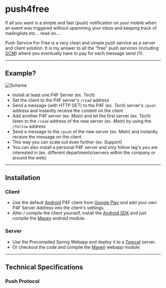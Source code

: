 # push4free
If all you want is a simple and fast (push) notification on your mobile when an event was triggered without spamming your inbox and keeping track of mailinglists etc... read on....

Push Service For Free is a very clean and simple push service as a server and client solution. It is my answer to all the "free" push services (including [GCM](http://developer.android.com/google/gcm/index.html)) where you eventually have to pay for each message send (!!).
***

## Example?
![Scheme](https://raw.github.com/cybertim/push4free/master/images/scheme.png)
* Install at least one P4F Server (ex. *Tech*)
* Set the client to the P4F server's `/read` address
* Send a message (with HTTP GET) to the P4F (ex. *Tech*) server's `/push` address and instantly receive the content on the client
* Add another P4F server (ex. *Main*) and let the first server (ex. *Tech*) listen to the `/read` address of the new server (ex. *Main*) by using the `/follow` address
* Send a message to the `/push` of the new server (ex. *Main*) and instantly receive the message on the client
* This way you can scale out even further (ex. *Support*)
* You can also install a personal P4F server and only follow tag's you are interested in (ex. different departments/servers within the company or around the web).

***
## Installation

### Client
* Use the default [Android](http://www.android.com/) P4F client from [Google Play]() and add your own P4F Server Address into the client's settings.
* Alter / compile the client yourself, install the [Android SDK](http://developer.android.com/sdk/index.html) and just compile the [Maven](http://maven.apache.org/) android module.

### Server
* Use the Precompiled Spring Webapp and deploy it to a [Tomcat](http://tomcat.apache.org/) server.
* Or checkout the code and compile the [Maven](http://maven.apache.org/) webapp module.
***

## Technical Specifications

### Push Protocol

